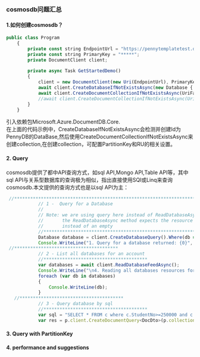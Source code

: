 ### cosmosdb问题汇总

#### 1.如何创建cosmosdb？
```javascript
public class Program
    {
        private const string EndpointUrl = "https://pennytemplatetest.documents.azure.cn:443/";
        private const string PrimaryKey = "*****";
        private DocumentClient client;
        
        private async Task GetStartedDemo()
        {
            client = new DocumentClient(new Uri(EndpointUrl), PrimaryKey);
            await client.CreateDatabaseIfNotExistsAsync(new Database { Id = "PennyDB" });
            await client.CreateDocumentCollectionIfNotExistsAsync(UriFactory.CreateDatabaseUri("PennyDB"), new DocumentCollection { Id = "MyCollection4", PartitionKey = new PartitionKeyDefinition { Paths = new Collection<string> { "/country" } } }, new RequestOptions { OfferThroughput = 1000 });
            //await client.CreateDocumentCollectionIfNotExistsAsync(UriFactory.CreateDatabaseUri("PennyDB"), new DocumentCollection { Id = "PennyCollection4" },  new RequestOptions { PartitionKey = new PartitionKeyDefinition { Paths = new Collection<string> { "/country" } }, OfferThroughput = 1000 });
        }      
    }
```
引入依赖包Microsoft.Azure.DocumentDB.Core.<br/>
在上面的代码示例中，CreateDatabaseIfNotExistsAsync会检测并创建Id为PennyDB的DataBase,然后使用CreateDocumentCollectionIfNotExistsAsync来创建collection,在创建collection，可配置PartitionKey和RU的相关设置。<br/>

#### 2. Query
cosmosdb提供了都中API查询方式，如sql API,Mongo API,Table API等，其中sql API与关系型数据库的查询极为相似，指出直接使用SQl或Linq来查询cosmosdb.本文提供的查询方式也是以sql API为主：
```javascript
 //********************************************************************************************************
            // 1 -  Query for a Database
            //
            // Note: we are using query here instead of ReadDatabaseAsync because we're checking if something exists
            //       the ReadDatabaseAsync method expects the resource to be there, if its not we will get an error
            //       instead of an empty 
            //********************************************************************************************************
            Database database = client.CreateDatabaseQuery().Where(db => db.Id == databaseId).AsEnumerable().FirstOrDefault();
            Console.WriteLine("1. Query for a database returned: {0}", database==null?"no results":database.Id);
 //***************************************
            // 2 - List all databases for an account
            //***************************************
            var databases = await client.ReadDatabaseFeedAsync();
            Console.WriteLine("\n4. Reading all databases resources for an account");
            foreach (var db in databases)
            {
                Console.WriteLine(db);    
            }
   //***************************************
            // 3 - Query database by sql
            //***************************************
            var sql = "SELECT * FROM c where c.StudentNo>=250000 and c.StudentNo <= 250020";
            var res = p.client.CreateDocumentQuery<DocDto>(p.collection.SelfLink, sql).ToList();
```

#### 3. Query with PartitionKey


#### 4. performance and suggestions
